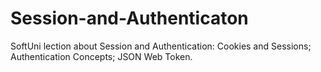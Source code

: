# Session-and-Authenticaton
SoftUni lection about Session and Authentication: Cookies and Sessions; Authentication Concepts; JSON Web Token.

